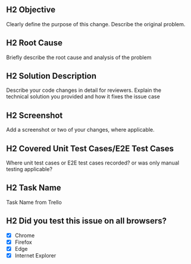 ## H2 Objective
Clearly define the purpose of this change. Describe the original problem.
> 

## H2 Root Cause
Briefly describe the root cause and analysis of the problem
>

## H2 Solution Description
Describe your code changes in detail for reviewers. Explain the  
technical solution you provided and how it fixes the issue case
>

## H2 Screenshot
Add a screenshot or two of your changes, where applicable.
>

## H2 Covered Unit Test Cases/E2E Test Cases
Where unit test cases or E2E test cases recorded? or was only manual testing applicable?
>

## H2 Task Name 
Task Name from Trello
>

## H2 Did you test this issue on all browsers?
- [x] Chrome
- [x] Firefox
- [x] Edge
- [x] Internet Explorer
